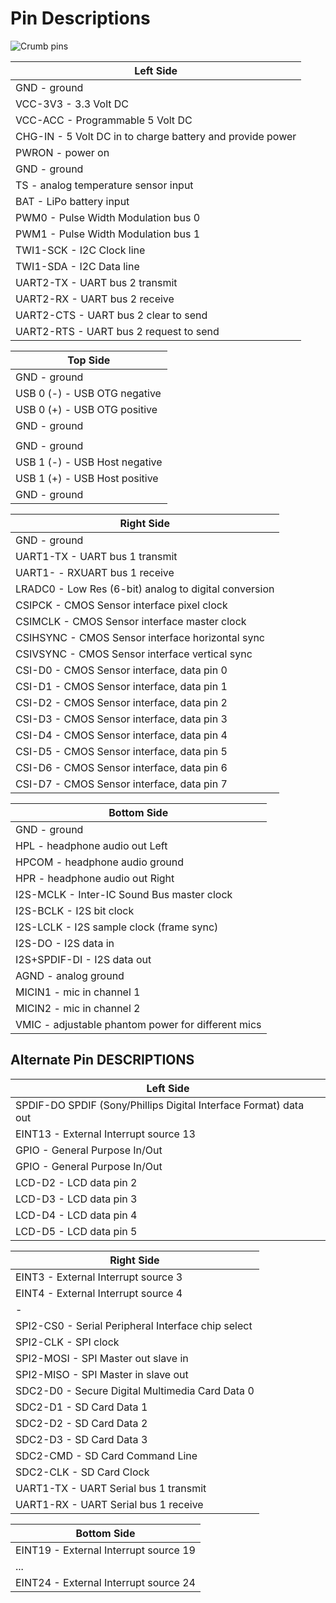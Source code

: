# Pin Descriptions

![Crumb pins](images/crumb_pinout.jpg)

| Left Side |
| -------------- |
| GND - ground |
| VCC-3V3 - 3.3 Volt DC |
| VCC-ACC - Programmable 5 Volt DC |
| CHG-IN - 5 Volt DC in to charge battery and provide power |
| PWRON - power on |
| GND - ground |
| TS - analog temperature sensor input |
| BAT - LiPo battery input |
| PWM0 - Pulse Width Modulation bus 0 |
| PWM1 - Pulse Width Modulation bus 1 |
| TWI1-SCK - I2C Clock line |
| TWI1-SDA - I2C Data line |
| UART2-TX - UART bus 2 transmit |
| UART2-RX - UART bus 2 receive |
| UART2-CTS - UART bus 2 clear to send |
| UART2-RTS - UART bus 2 request to send |

| Top Side |
| -------------- |
| GND - ground |
| USB 0 (-) - USB OTG negative |
| USB 0 (+) - USB OTG positive |
| GND - ground |
|  |
| GND - ground |
| USB 1 (-) - USB Host negative |
| USB 1 (+) - USB Host positive |
| GND - ground |

| Right Side |
| -------------- |
| GND - ground |
| UART1-TX - UART bus 1 transmit |
| UART1- - RXUART bus 1 receive |
| LRADC0 - Low Res (6-bit) analog to digital conversion |
| CSIPCK - CMOS Sensor interface pixel clock |
| CSIMCLK - CMOS Sensor interface master clock |
| CSIHSYNC - CMOS Sensor interface horizontal sync |
| CSIVSYNC - CMOS Sensor interface vertical sync |
| CSI-D0 - CMOS Sensor interface, data pin 0 |
| CSI-D1 - CMOS Sensor interface, data pin 1 |
| CSI-D2 - CMOS Sensor interface, data pin 2 |
| CSI-D3 - CMOS Sensor interface, data pin 3 |
| CSI-D4 - CMOS Sensor interface, data pin 4 |
| CSI-D5 - CMOS Sensor interface, data pin 5 |
| CSI-D6 - CMOS Sensor interface, data pin 6 |
| CSI-D7 - CMOS Sensor interface, data pin 7 |

| Bottom Side |
| -------------- |
| GND - ground |
| HPL - headphone audio out Left |
| HPCOM - headphone audio ground |
| HPR - headphone audio out Right |
| I2S-MCLK - Inter-IC Sound Bus master clock |
| I2S-BCLK - I2S bit clock |
| I2S-LCLK - I2S sample clock (frame sync) |
| I2S-DO - I2S data in |
| I2S+SPDIF-DI - I2S data out |
| AGND - analog ground |
| MICIN1 - mic in channel 1 |
| MICIN2 - mic in channel 2 |
| VMIC - adjustable phantom power for different mics |

## Alternate Pin DESCRIPTIONS

| Left Side |
| -------------- |
| SPDIF-DO SPDIF (Sony/Phillips Digital Interface Format) data out |
| EINT13 - External Interrupt source 13 |
| GPIO - General Purpose In/Out |
| GPIO - General Purpose In/Out |
| LCD-D2 - LCD data pin 2 |
| LCD-D3 - LCD data pin 3 |
| LCD-D4 - LCD data pin 4 |
| LCD-D5 - LCD data pin 5 |

| Right Side |
| -------------- |
| EINT3 - External Interrupt source 3 |
| EINT4 - External Interrupt source 4 |
| - |
| SPI2-CS0 - Serial Peripheral Interface chip select |
| SPI2-CLK - SPI clock |
| SPI2-MOSI - SPI Master out slave in |
| SPI2-MISO - SPI Master in slave out |
| SDC2-D0 - Secure Digital Multimedia Card Data 0 |
| SDC2-D1 - SD Card Data 1 |
| SDC2-D2 - SD Card Data 2 |
| SDC2-D3 - SD Card Data 3 |
| SDC2-CMD - SD Card Command Line |
| SDC2-CLK - SD Card Clock |
| UART1-TX - UART Serial bus 1 transmit |
| UART1-RX - UART Serial bus 1 receive |

| Bottom Side |
| -------------- |
| EINT19 - External Interrupt source 19 |
| ... |
| EINT24 - External Interrupt source 24 |